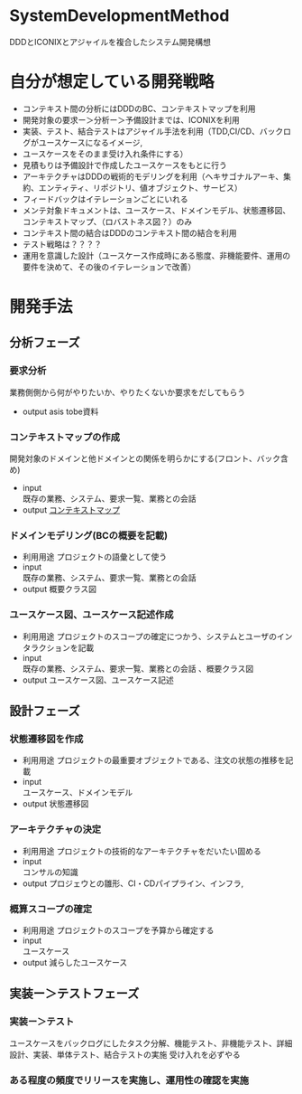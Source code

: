 # SystemDevelopmentMethod
DDDとICONIXとアジャイルを複合したシステム開発構想

# 自分が想定している開発戦略
* コンテキスト間の分析にはDDDのBC、コンテキストマップを利用
* 開発対象の要求ー＞分析ー＞予備設計までは、ICONIXを利用
* 実装、テスト、結合テストはアジャイル手法を利用（TDD,CI/CD、バックログがユースケースになるイメージ,
* ユースケースをそのまま受け入れ条件にする）
* 見積もりは予備設計で作成したユースケースをもとに行う
* アーキテクチャはDDDの戦術的モデリングを利用（ヘキサゴナルアーキ、集約、エンティティ、リポジトリ、値オブジェクト、サービス）
* フィードバックはイテレーションごとにいれる
* メンテ対象ドキュメントは、ユースケース、ドメインモデル、状態遷移図、コンテキストマップ、（ロバストネス図？）のみ
* コンテキスト間の結合はDDDのコンテキスト間の結合を利用
* テスト戦略は？？？？
* 運用を意識した設計（ユースケース作成時にある態度、非機能要件、運用の要件を決めて、その後のイテレーションで改善）

# 開発手法
## 分析フェーズ
### 要求分析
業務側側から何がやりたいか、やりたくないか要求をだしてもらう
* output
asis tobe資料
### コンテキストマップの作成
開発対象のドメインと他ドメインとの関係を明らかにする(フロント、バック含め)
* input   
既存の業務、システム、要求一覧、業務との会話 
* output
[コンテキストマップ](./contextmap_sample.drawio.svg)
### ドメインモデリング(BCの概要を記載)
* 利用用途
プロジェクトの語彙として使う
* input   
既存の業務、システム、要求一覧、業務との会話  
* output
概要クラス図
### ユースケース図、ユースケース記述作成
* 利用用途
プロジェクトのスコープの確定につかう、システムとユーザのインタラクションを記載
* input   
既存の業務、システム、要求一覧、業務との会話 、概要クラス図
* output
ユースケース図、ユースケース記述

## 設計フェーズ
### 状態遷移図を作成
* 利用用途
プロジェクトの最重要オブジェクトである、注文の状態の推移を記載
* input   
ユースケース、ドメインモデル
* output
状態遷移図
### アーキテクチャの決定
* 利用用途
プロジェクトの技術的なアーキテクチャをだいたい固める
* input   
コンサルの知識
* output
プロジェウとの雛形、CI・CDパイプライン、インフラ,
### 概算スコープの確定
* 利用用途
プロジェクトのスコープを予算から確定する
* input   
ユースケース
* output
減らしたユースケース

## 実装ー＞テストフェーズ
### 実装ー＞テスト
ユースケースをバックログにしたタスク分解、機能テスト、非機能テスト、詳細設計、実装、単体テスト、結合テストの実施
受け入れを必ずやる
### ある程度の頻度でリリースを実施し、運用性の確認を実施
